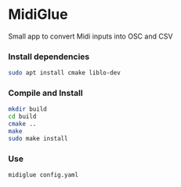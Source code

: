 # MidiGlue

Small app to convert Midi inputs into OSC and CSV 

### Install dependencies

```bash
sudo apt install cmake liblo-dev 
```

### Compile and Install

```bash
mkdir build
cd build
cmake ..
make
sudo make install
```

### Use

```bash
midiglue config.yaml 
```
